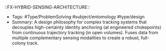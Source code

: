 ::FX-HYBRID-SENSING-ARCHITECTURE::
- Tags: #Type/ProblemSolving #subject/entomology #type/design
- Summary: A design philosophy for complex tracking systems that decouples high-certainty identity anchoring (at engineered chokepoints) from continuous trajectory tracking (in open volumes). Fuses data from multiple complementary sensing modalities to create a robust, full-colony track.
